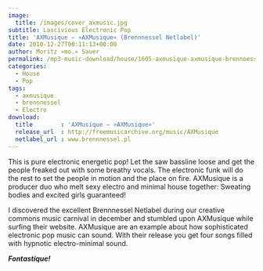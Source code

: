 ```yaml
---
image:
  title: /images/cover_axmusic.jpg
subtitle: Lascivious Electronic Pop
title: 'AXMusique – »AXMusique« (Brennnessel Netlabel)'
date: 2010-12-27T00:11:13+00:00
author: Moritz »mo.« Sauer
permalink: /mp3-music-download/house/1605-axmusique-axmusique-brennnessel-netlabel
categories:
  - House
  - Pop
tags:
  - axmusique
  - brennnessel
  - Electro
download:
  title        : 'AXMusique – »AXMusique«'
  release_url  : http://freemusicarchive.org/music/AXMusique
  netlabel_url : www.brennnessel.pl
---
```

This is pure electronic energetic pop! Let the saw bassline loose and get the people freaked out with some breathy vocals. The electronic funk will do the rest to set the people in motion and the place on fire. AXMusique is a producer duo who melt sexy electro and minimal house together: Sweating bodies and excited girls guaranteed!<!--more-->

I discovered the excellent Brennnessel Netlabel during our creative commons music carnival in december and stumbled upon AXMusique while surfing their website. AXMusique are an example about how sophisticated electronic pop music can sound. With their release you get four songs filled with hypnotic electro-minimal sound.

_**Fontastique!**_
